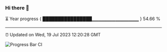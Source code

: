 ### Hi there 👋

⏳ Year progress { ████████████████▁▁▁▁▁▁▁▁▁▁▁▁▁▁ } 54.66 %

---

⏰ Updated on Wed, 19 Jul 2023 12:20:28 GMT

![Progress Bar CI](https://github.com/liununu/liununu/workflows/Progress%20Bar%20CI/badge.svg)
